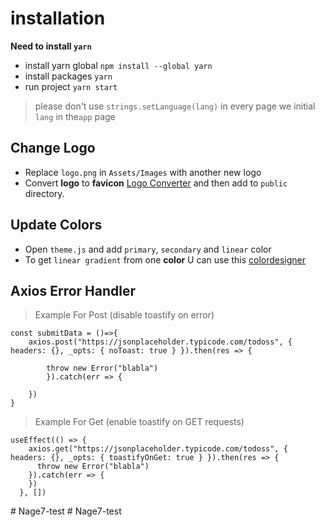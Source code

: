 # installation

**Need to install `yarn`**

- install yarn global `npm install --global yarn`
- install packages `yarn`
- run project `yarn start`

> please don't use `strings.setLanguage(lang)` in every page we initial `lang` in the`app` page

## Change Logo

- Replace `logo.png` in `Assets/Images` with another new logo
- Convert **logo** to **favicon** [Logo Converter](https://favicon.io/favicon-converter/) and then add to `public` directory.

## Update Colors

- Open `theme.js` and add `primary`, `secondary` and `linear` color
- To get `linear gradient` from one **color** U can use this [colordesigner](https://colordesigner.io/gradient-generator)

## Axios Error Handler

> Example For Post (disable toastify on error)

```
const submitData = ()=>{
    axios.post("https://jsonplaceholder.typicode.com/todoss", { headers: {}, _opts: { noToast: true } }).then(res => {

        throw new Error("blabla")
        }).catch(err => {

    })
}
```

> Example For Get (enable toastify on GET requests)

```
useEffect(() => {
    axios.get("https://jsonplaceholder.typicode.com/todoss", { headers: {}, _opts: { toastifyOnGet: true } }).then(res => {
      throw new Error("blabla")
    }).catch(err => {
    })
  }, [])
```
#   N a g e 7 - t e s t  
 #   N a g e 7 - t e s t  
 